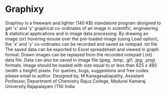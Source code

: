 # Graphixy
Graphixy is a freeware and lighter (140 KB) standalone program designed to get 'x' and 'y' graphical co-ordinates of an image in scientific, engineering &amp; statistical applications and in image data processing. By drawing an image (or) hovering mouse over the pre-loaded image (using Load option), the 'x' and 'y' co-ordinates can be recorded and saved as notepad .txt file The saved data can be exported to Excel spreadsheet and viewed in graph format. Drawn images can be replayed from the recorded notepad (.txt) data file. Data can also be saved in image file (jpeg; .bmp; .gif; .jpg; .png) formats. Image should be loaded with size equal to or less than 625 x 485 (width x height) pixels. For queries, bugs, suggestions and free codes please email to author. Designed by, M Kanagasabapathy, Assistant Professor, Department of Chemistry Rajus College, Madurai Kamaraj University Rajapalayam (TN) India

